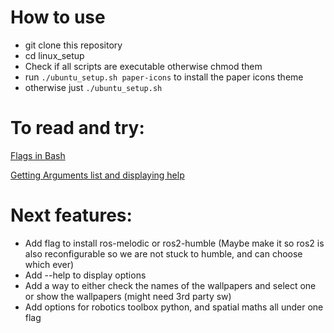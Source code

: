 # How to use

* git clone this repository
* cd linux_setup
* Check if all scripts are executable otherwise chmod them
* run `./ubuntu_setup.sh paper-icons` to install the paper icons theme
* otherwise just `./ubuntu_setup.sh`


# To read and try:
[Flags in Bash](https://tecadmin.net/using-arguments-and-flags-in-bash/)

[Getting Arguments list and displaying help](https://stackoverflow.com/questions/7069682/how-to-get-arguments-with-flags-in-bash)

# Next features:
* Add flag to install ros-melodic or ros2-humble (Maybe make it so ros2 is also reconfigurable so we are not stuck to humble, and can choose which ever)
* Add --help to display options
* Add a way to either check the names of the wallpapers and select one or show the wallpapers (might need 3rd party sw)
* Add options for robotics toolbox python, and spatial maths all under one flag
  
